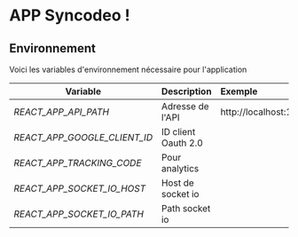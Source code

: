 # APP Syncodeo !

## Environnement

Voici les variables d'environnement nécessaire pour l'application

| Variable               | Description   | Exemple | Défaut |
| ---------------------- |:------------- |:------- |:------ |
| *REACT_APP_API_PATH*   | Adresse de l'API | http://localhost:1337 | http://localhost:3001 |
| *REACT_APP_GOOGLE_CLIENT_ID*          | ID client Oauth 2.0 |    |   |
| *REACT_APP_TRACKING_CODE*    | Pour analytics              |         |        |
| *REACT_APP_SOCKET_IO_HOST*    | Host de socket io            |         |        |
| *REACT_APP_SOCKET_IO_PATH*    | Path socket io              |         |        |